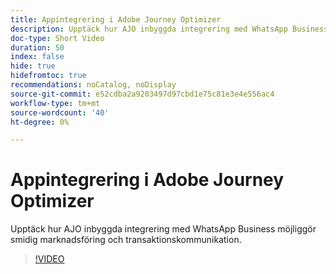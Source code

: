 ```yaml
---
title: Appintegrering i Adobe Journey Optimizer
description: Upptäck hur AJO inbyggda integrering med WhatsApp Business möjliggör smidig marknadsföring och transaktionskommunikation.
doc-type: Short Video
duration: 50
index: false
hide: true
hidefromtoc: true
recommendations: noCatalog, noDisplay
source-git-commit: e52cdba2a9203497d97cbd1e75c81e3e4e556ac4
workflow-type: tm+mt
source-wordcount: '40'
ht-degree: 0%

---
```



# Appintegrering i Adobe Journey Optimizer

Upptäck hur AJO inbyggda integrering med WhatsApp Business möjliggör smidig marknadsföring och transaktionskommunikation.

<!-- 72_S520_3442520_49_whatsapp-integration-in-adobe-journey-optimizer -->
>[!VIDEO](https://video.tv.adobe.com/v/3458215/?learn=on&enablevpops=true)
